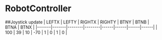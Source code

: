 # RobotController
##Joystick update
| LEFTX | LEFTY | RIGHTX | RIGHTY | BTNY | BTNB | BTNA | BTNX |
|-------|-------|--------|--------|------|------|------|------|
|  100  |   39  |   10   |   -70  |   1  |   0  |   1  |   0  |